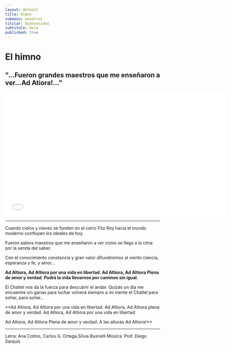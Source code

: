 ```yaml
---
layout: default
title: Himno
submenu: nosotros
titular: Bienvenidos
subtitulo: Hola
published: true
---
```


# El himno

## "...Fueron grandes maestros que me enseñaron a ver...Ad Atiora!..." 

<iframe width="720" height="405" src="//www.youtube.com/embed/hMHJ5aUg9Nk" frameborder="0" allowfullscreen></iframe>

---


Cuando cielos y nieves
se funden en el cerro Fitz Roy
hacia el mundo moderno
confluyen los ideales de hoy.

Fueron sabios maestros
que me enseñaron a ver
como se llega a la cima
por la senda del saber.

Con el conocimiento
constancia y gran valor
difundiremos al viento
ciencia, esperanza y fe, y amor…

**Ad Altiora, Ad Altiora 
por una vida en libertad.
Ad Altiora, Ad Altiora
Plena de amor y verdad.
Podrá la vida llevarnos
por caminos sin igual.**

El Chaltel nos da la fuerza
para descubrir el andar.
Quizás un día me encuentre
sin ganas para luchar
volverá siempre a mi mente
el Chaltel para soñar, para soñar…

**Ad Altiora, Ad Altiora 
por una vida en libertad.
Ad Altiora, Ad Altiora
plena de amor y verdad.
Ad Altiora, Ad Altiora 
por una vida en libertad.

Ad Altiora, Ad Altiora
Plena de amor y verdad.
A las alturas Ad Altiora!**

---

Letra: Ana Cotino, Carlos G. Ortega,Silvia Busnelli
Música: Prof. Diego Sarquis

